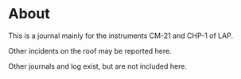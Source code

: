 
<!--ts--> 

<!--te-->

# About

This is a journal mainly for the instruments CM-21 and CHP-1 of LAP.

Other incidents on the roof may be reported here. 

Other journals and log exist, but are not included here. 


